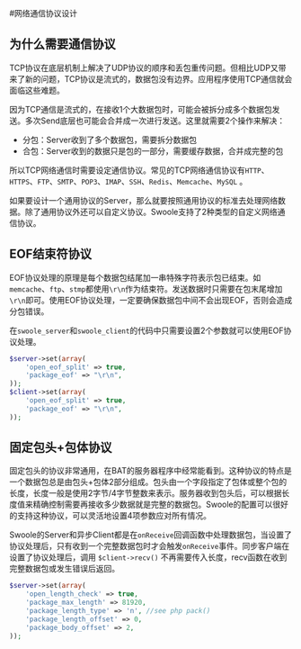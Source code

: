 #网络通信协议设计

为什么需要通信协议
-----
TCP协议在底层机制上解决了UDP协议的顺序和丢包重传问题。但相比UDP又带来了新的问题，TCP协议是流式的，数据包没有边界。应用程序使用TCP通信就会面临这些难题。

因为TCP通信是流式的，在接收1个大数据包时，可能会被拆分成多个数据包发送。多次Send底层也可能会合并成一次进行发送。这里就需要2个操作来解决：

* 分包：Server收到了多个数据包，需要拆分数据包
* 合包：Server收到的数据只是包的一部分，需要缓存数据，合并成完整的包

所以TCP网络通信时需要设定通信协议。常见的TCP网络通信协议有`HTTP`、`HTTPS`、`FTP`、`SMTP`、`POP3`、`IMAP`、`SSH`、`Redis`、`Memcache`、`MySQL` 。

如果要设计一个通用协议的Server，那么就要按照通用协议的标准去处理网络数据。除了通用协议外还可以自定义协议。Swoole支持了2种类型的自定义网络通信协议。

EOF结束符协议
-----
EOF协议处理的原理是每个数据包结尾加一串特殊字符表示包已结束。如`memcache`、`ftp`、`stmp`都使用`\r\n`作为结束符。发送数据时只需要在包末尾增加`\r\n`即可。使用EOF协议处理，一定要确保数据包中间不会出现EOF，否则会造成分包错误。

在`swoole_server`和`swoole_client`的代码中只需要设置2个参数就可以使用EOF协议处理。

```php
$server->set(array(
    'open_eof_split' => true,
    'package_eof' => "\r\n",
));
$client->set(array(
    'open_eof_split' => true,
    'package_eof' => "\r\n",
));
```

固定包头+包体协议
----
固定包头的协议非常通用，在BAT的服务器程序中经常能看到。这种协议的特点是一个数据包总是由包头+包体2部分组成。包头由一个字段指定了包体或整个包的长度，长度一般是使用2字节/4字节整数来表示。服务器收到包头后，可以根据长度值来精确控制需要再接收多少数据就是完整的数据包。Swoole的配置可以很好的支持这种协议，可以灵活地设置4项参数应对所有情况。

Swoole的Server和异步Client都是在`onReceive`回调函数中处理数据包，当设置了协议处理后，只有收到一个完整数据包时才会触发`onReceive`事件。同步客户端在设置了协议处理后，调用 `$client->recv()` 不再需要传入长度，recv函数在收到完整数据包或发生错误后返回。

```php
$server->set(array(
    'open_length_check' => true,
    'package_max_length' => 81920,
    'package_length_type' => 'n', //see php pack()
    'package_length_offset' => 0,
    'package_body_offset' => 2,
));
```

